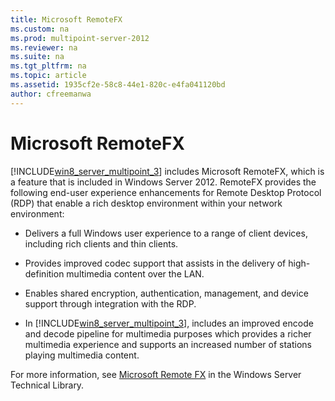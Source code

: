 ```yaml
---
title: Microsoft RemoteFX
ms.custom: na
ms.prod: multipoint-server-2012
ms.reviewer: na
ms.suite: na
ms.tgt_pltfrm: na
ms.topic: article
ms.assetid: 1935cf2e-58c8-44e1-820c-e4fa041120bd
author: cfreemanwa
---
```

# Microsoft RemoteFX
[!INCLUDE[win8_server_multipoint_3](../Token/win8_server_multipoint_3_md.md)] includes Microsoft RemoteFX, which is a feature that is included in Windows Server 2012. RemoteFX provides the following end\-user experience enhancements for Remote Desktop Protocol \(RDP\) that enable a rich desktop environment within your network environment:  
  
-   Delivers a full Windows user experience to a range of client devices, including rich clients and thin clients.  
  
-   Provides improved codec support that assists in the delivery of high\-definition multimedia content over the LAN.  
  
-   Enables shared encryption, authentication, management, and device support through integration with the RDP.  
  
-   In [!INCLUDE[win8_server_multipoint_3](../Token/win8_server_multipoint_3_md.md)], includes an improved encode and decode pipeline for multimedia purposes which provides a richer multimedia experience and supports an increased number of stations playing multimedia content.  
  
For more information, see [Microsoft Remote FX](http://go.microsoft.com/fwlink/?LinkId=211309) in the Windows Server Technical Library.  
  
